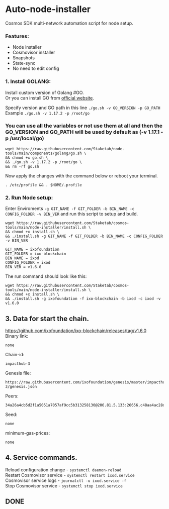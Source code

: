 # Auto-node-installer
Cosmos SDK multi-network automation script for node setup.  
### Features:  
- Node installer
- Cosmovisor installer
- Snapshots
- State-sync
- No need to edit config

### 1. Install GOLANG:
Install custom version of Golang #GO.  
Or you can install GO from [official website](https://golang.org/doc/install).  

Specify version and GO path in this line `./go.sh -v GO_VERSION -p GO_PATH`  
Example `./go.sh -v 1.17.2 -p /root/go`  

### You can use all the variables or not use them at all and then the GO_VERSION and GO_PATH will be used by default as (-v 1.17.1 -p /usr/local/go)  

```
wget https://raw.githubusercontent.com/Staketab/node-tools/main/components/golang/go.sh \
&& chmod +x go.sh \
&& ./go.sh -v 1.17.2 -p /root/go \
&& rm -rf go.sh
```
Now apply the changes with the command below or reboot your terminal.  
```
. /etc/profile && . $HOME/.profile
```

### 2. Run Node setup:
Enter Enviroments `-g GIT_NAME -f GIT_FOLDER -b BIN_NAME -c CONFIG_FOLDER -v BIN_VER` and run this script to setup and build.  
```
wget https://raw.githubusercontent.com/Staketab/cosmos-tools/main/node-installer/install.sh \
&& chmod +x install.sh \
&& ./install.sh -g GIT_NAME -f GIT_FOLDER -b BIN_NAME -c CONFIG_FOLDER -v BIN_VER
```
`GIT_NAME = ixofoundation`  
`GIT_FOLDER = ixo-blockchain`  
`BIN_NAME = ixod`  
`CONFIG_FOLDER = ixod`  
`BIN_VER = v1.6.0`

The run command should look like this:
```
wget https://raw.githubusercontent.com/Staketab/cosmos-tools/main/node-installer/install.sh \
&& chmod +x install.sh \
&& ./install.sh -g ixofoundation -f ixo-blockchain -b ixod -c ixod -v v1.6.0
```

## 3. Data for start the chain. 
https://github.com/ixofoundation/ixo-blockchain/releases/tag/v1.6.0  
Binary link:
```
none
```
Chain-id:
```
impacthub-3
```  
Genesis file:
```
https://raw.githubusercontent.com/ixofoundation/genesis/master/impacthub-3/genesis.json
```
Peers:
```
34a26a4cb5d2f1a5051a7057af9cc5b313258130@206.81.5.133:26656,c48aa4ac28d33f874f1884e04e2e60ce7f724709@176.9.80.46:36656,cbe8c6a5a77f861db8edb1426b734f2cf1fa4020@18.166.133.210:26656,36e4738c7efcf353d3048e5e6073406d045bae9d@80.64.208.42:26656,f0d4546fa5e0c2d84a4244def186b9da3c12ba1a@46.166.138.214:26656,c95af93f0386f8e19e65997262c9f874d1901dc5@18.163.242.188:26656
```
Seed:
```
none
```
minimum-gas-prices:
```
none
```

## 4. Service commands.
Reload configuration change - `systemctl daemon-reload`  
Restart Cosmovisor service - `systemctl restart ixod.service`  
Cosmovisor service logs - `journalctl -u ixod.service -f`  
Stop Cosmovisor service - `systemctl stop ixod.service`  

## DONE

